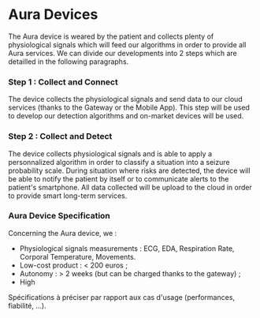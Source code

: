 # Aura Devices

The Aura device is weared by the patient and collects plenty of physiological signals which will feed our algorithms in order to provide all Aura services. We can divide our developments into 2 steps which are detailled in the following paragraphs.

### Step 1 : Collect and Connect

The device collects the physiological signals and send data to our cloud services \(thanks to the Gateway or the Mobile App\). This step will be used to develop our detection algorithms and on-market devices will be used.

### Step 2 : Collect and Detect

The device collects physiological signals and is able to apply a personnalized algorithm in order to classify a situation into a seizure probability scale. During situation where risks are detected, the device will be able to notify the patient by itself or to communicate alerts to the patient's smartphone. All data collected will be upload to the cloud in order to provide smart long-term services.

### Aura Device Specification

Concerning the Aura device, we :

* Physiological signals measurements : ECG, EDA, Respiration Rate, Corporal Temperature, Movements.
* Low-cost product : &lt; 200 euros ;
* Autonomy : &gt; 2 weeks \(but can be charged thanks to the gateway\) ;
* High

Spécifications à préciser par rapport aux cas d'usage \(performances, fiabilité, ...\).

